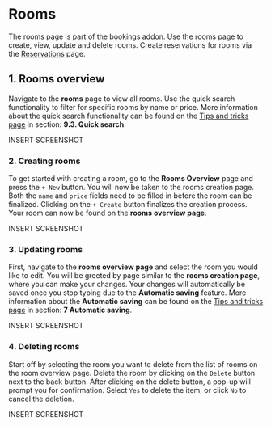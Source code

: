 # Rooms

The rooms page is part of the bookings addon. Use the rooms page to create, view, update and delete rooms. Create reservations for rooms via the [Reservations](/guide/bookings/reservations/index.md "Reservations") page.

## 1. Rooms overview

Navigate to the **rooms** page to view all rooms. Use the quick search functionality to filter for specific rooms by name or price. More information about the quick search functionality can be found on the [Tips and tricks page](/guide/system/tipsandtricks/ "Tips and tricks page") in section: **9.3. Quick search**.

INSERT SCREENSHOT

### 2. Creating rooms

To get started with creating a room, go to the **Rooms Overview** page and press the `+ New` button. You will now be taken to the rooms creation page. Both the `name` and `price` fields need to be filled in before the room can be finalized. Clicking on the `+ Create` button finalizes the creation process. Your room can now be found on the **rooms overview page**.

INSERT SCREENSHOT

### 3. Updating rooms

First, navigate to the **rooms overview page** and select the room you would like to edit. You will be greeted by page similar to the **rooms creation page**, where you can make your changes. Your changes will automatically be saved once you stop typing due to the **Automatic saving** feature. More information about the **Automatic saving** can be found on the [Tips and tricks page](/guide/system/tipsandtricks/ "Tips and tricks page") in section: **7 Automatic saving**.

INSERT SCREENSHOT

### 4. Deleting rooms

Start off by selecting the room you want to delete from the list of rooms on the room overview page. Delete the room by clicking on the `Delete` button next to the back button. After clicking on the delete button, a pop-up will prompt you for confirmation. Select `Yes` to delete the item, or click `No` to cancel the deletion.

INSERT SCREENSHOT
